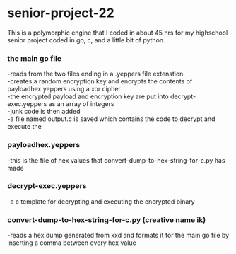 # senior-project-22
This is a polymorphic engine that I coded in about 45 hrs for my highschool senior project coded in go, c, and a little bit of python. 

### the main go file
-reads from the two files ending in a .yeppers file extenstion </br>
-creates a random encryption key and encrypts the contents of payloadhex.yeppers using a xor cipher </br>
-the encrypted payload and encryption key are put into decrypt-exec.yeppers as an array of integers </br>
-junk code is then added </br>
-a file named output.c is saved which contains the code to decrypt and execute the </br>

### payloadhex.yeppers
-this is the file of hex values that convert-dump-to-hex-string-for-c.py has made </br>

### decrypt-exec.yeppers
-a c template for decrypting and executing the encrypted binary </br>

### convert-dump-to-hex-string-for-c.py (creative name ik)
-reads a hex dump generated from xxd and formats it for the main go file by inserting a comma between every hex value </br>
